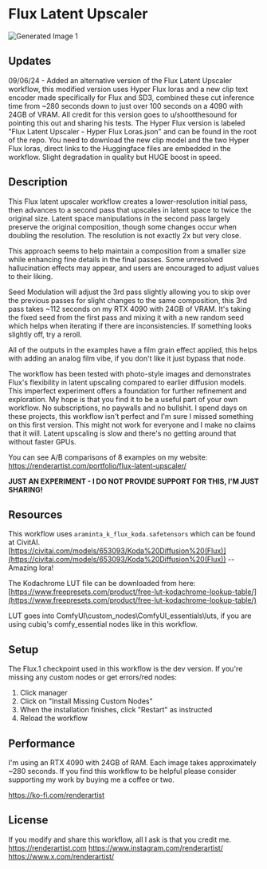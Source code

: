 # Flux Latent Upscaler

![Generated Image 1](https://github.com/rickrender/FluxLatentUpscaler/blob/main/Samples/FluxLatentUpscaler_Before_After.png)

## Updates
09/06/24 - Added an alternative version of the Flux Latent Upscaler workflow, this modified version uses Hyper Flux loras and a new clip text encoder made specifically for Flux and SD3, combined these cut inference time from ~280 seconds down to just over 100 seconds on a 4090 with 24GB of VRAM. All credit for this version goes to u/shootthesound for pointing this out and sharing his tests. The Hyper Flux version is labeled "Flux Latent Upscaler - Hyper Flux Loras.json" and can be found in the root of the repo. You need to download the new clip model and the two Hyper Flux loras, direct links to the Huggingface files are embedded in the workflow. Slight degradation in quality but HUGE boost in speed.

## Description

This Flux latent upscaler workflow creates a lower-resolution initial pass, then advances to a second pass that upscales in latent space to twice the original size. Latent space manipulations in the second pass largely preserve the original composition, though some changes occur when doubling the resolution. The resolution is not exactly 2x but very close.

This approach seems to help maintain a composition from a smaller size while enhancing fine details in the final passes. Some unresolved hallucination effects may appear, and users are encouraged to adjust values to their liking. 

Seed Modulation will adjust the 3rd pass slightly allowing you to skip over the previous passes for slight changes to the same composition, this 3rd pass takes ~112 seconds on my RTX 4090 with 24GB of VRAM. It's taking the fixed seed from the first pass and mixing it with a new random seed which helps when iterating if there are inconsistencies. If something looks slightly off, try a reroll.

All of the outputs in the examples have a film grain effect applied, this helps with adding an analog film vibe, if you don't like it just bypass that node.

The workflow has been tested with photo-style images and demonstrates Flux's flexibility in latent upscaling compared to earlier diffusion models. This imperfect experiment offers a foundation for further refinement and exploration. My hope is that you find it to be a useful part of your own workflow. No subscriptions, no paywalls and no bullshit. I spend days on these projects, this workflow isn't perfect and I'm sure I missed something on this first version. This might not work for everyone and I make no claims that it will. Latent upscaling is slow and there's no getting around that without faster GPUs.

You can see A/B comparisons of 8 examples on my website: https://renderartist.com/portfolio/flux-latent-upscaler/

**JUST AN EXPERIMENT - I DO NOT PROVIDE SUPPORT FOR THIS, I'M JUST SHARING!**

## Resources

This workflow uses `araminta_k_flux_koda.safetensors` which can be found at CivitAI.
[https://civitai.com/models/653093/Koda%20Diffusion%20(Flux)](https://civitai.com/models/653093/Koda%20Diffusion%20(Flux)) -- Amazing lora!

The Kodachrome LUT file can be downloaded from here:
[https://www.freepresets.com/product/free-lut-kodachrome-lookup-table/](https://www.freepresets.com/product/free-lut-kodachrome-lookup-table/)

LUT goes into ComfyUI\custom_nodes\ComfyUI_essentials\luts, if you are using cubiq's comfy_essential nodes like in this workflow.

## Setup

The Flux.1 checkpoint used in this workflow is the dev version. If you're missing any custom nodes or get errors/red nodes:

1. Click manager
2. Click on "Install Missing Custom Nodes"
3. When the installation finishes, click "Restart" as instructed
4. Reload the workflow

## Performance

I'm using an RTX 4090 with 24GB of RAM. Each image takes approximately ~280 seconds.
If you find this workflow to be helpful please consider supporting my work by buying me a coffee or two. 

https://ko-fi.com/renderartist

## License

If you modify and share this workflow, all I ask is that you credit me.
https://renderartist.com
https://www.instagram.com/renderartist/
https://www.x.com/renderartist/
